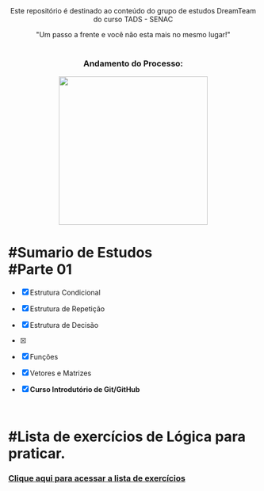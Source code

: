 <div align="center">
Este repositório é destinado ao conteúdo do grupo de estudos DreamTeam do curso TADS - SENAC



"Um passo a frente e você não esta mais no mesmo lugar!" <br/><br/>

<h3> Andamento do Processo:</h3>

<img height="300vh" src="assets/imagens/binary-code.jpg">

</div>

# #Sumario de Estudos<br/>#Parte 01



  - [x] Estrutura Condicional

  - [x] Estrutura de Repetição

  - [x] Estrutura de Decisão

  - [x] 

  - [x] Funções

  - [x] Vetores e Matrizes

  - [x] **Curso Introdutório de Git/GitHub**

  <br/>

   # #Lista de exercícios de Lógica para praticar.

### [Clique aqui para acessar a lista de exercícios](https://amignon.gitbook.io/exercicios-de-programacao/)

 <br/>

</div>
